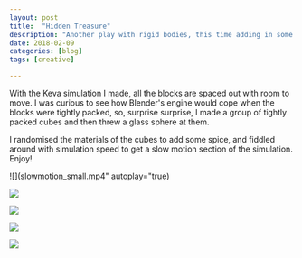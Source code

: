 ```yaml
---
layout: post
title:  "Hidden Treasure"
description: "Another play with rigid bodies, this time adding in some slow motion!"
date: 2018-02-09
categories: [blog]
tags: [creative]

---
```


With the Keva simulation I made, all the blocks are spaced out with room to move. I was 
curious to see how Blender's engine would cope when the blocks were tightly packed, so,
surprise surprise, I made a group of tightly packed cubes and then threw a glass sphere at them.

I randomised the materials of the cubes to add some spice, and fiddled around with simulation
speed to get a slow motion section of the simulation. Enjoy!

![](slowmotion_small.mp4" autoplay="true)


![](0020.jpg)


![](0033.jpg)


![](0087.jpg)


![](0142.jpg)



